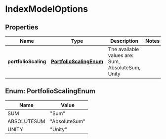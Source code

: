 

# IndexModelOptions


## Properties

| Name | Type | Description | Notes |
|------------ | ------------- | ------------- | -------------|
|**portfolioScaling** | [**PortfolioScalingEnum**](#PortfolioScalingEnum) | The available values are: Sum, AbsoluteSum, Unity |  |



## Enum: PortfolioScalingEnum

| Name | Value |
|---- | -----|
| SUM | &quot;Sum&quot; |
| ABSOLUTESUM | &quot;AbsoluteSum&quot; |
| UNITY | &quot;Unity&quot; |



